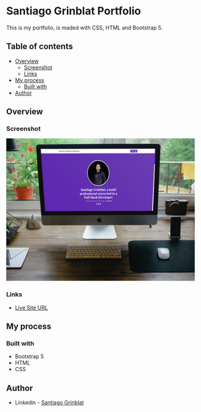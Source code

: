 # Santiago Grinblat Portfolio
 
This is my portfolio, is maded with CSS, HTML and Bootstrap 5.

## Table of contents

- [Overview](#overview)
  - [Screenshot](#screenshot)
  - [Links](#links)
- [My process](#my-process)
  - [Built with](#built-with)
- [Author](#author)

## Overview

### Screenshot

![](./img/previewPortfolio.jpg)

### Links

- [Live Site URL](sgrinblat.github.io/portfolio)

## My process

### Built with

- Bootstrap 5
- HTML
- CSS

## Author

- Linkedin - [Santiago Grinblat](https://www.linkedin.com/in/santiago-grinblat/)
